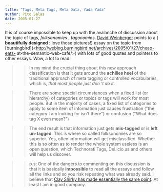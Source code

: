 ```yaml
---
title: "Tags, Meta Tags, Meta Data, Yada Yada"
author: Pito Salas
date: 2005-01-27
---
```


It is of course impossible to keep up with the avalanche of discussion about
the topic of tags, _folksonomies_ , _tagonomies_. [David
Weinberger](<http://www.hyperorg.com/blogger/mtarchive/003625.html>) points to
a ( **beautifully designed** : love those pictures!) essay on the topic from
[burningbird](<http://weblog.burningbird.net/archives/2005/01/27/cheap-eats-
at-the-semantic-web-cafe/>) with lots of good quotes and pointers to other
essays. Wow, a lot to read!

>>

>> In my mind the crucial thing about this new approach classification is that
it gets around the **achilles heel** of the traditional approach of meta
tagging or controlled vocabularies, which is, _that most people just don 't do
it._

>>

>> There are some special circumstances when a fixed list (or hierarchy) of
categories or topics or tags will work for most people. But in the majority of
cases, a fixed list of categories to apply to some item of information just
causes frustration ("the category I am looking for isn't there") or confusion
("What does tag X even mean?")

>>

>> The end result is that information just gets **mis-tagged** or is **left
un-tagged**. This is where so called folksonomies are so superior. Yes, often
information will get misclassified. Whether this is so often as to render the
whole system useless is an open question, which Technorati Tags, Del.icio.us
and others will help us discover.

>>

>> p.s: One of the dangers to commenting on this discussion is that it is
basically **impossible** to read all the essays and follow all the links and
so you risk repeating what was already said. I believe that [Clay Shirky has
made essentially the same
point](<http://www.corante.com/many/archives/2005/01/07/folksonomies_controlled_vocabularies.php>).
At least I am in good company.



